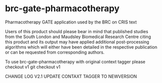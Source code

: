 # brc-gate-pharmacotherapy
Pharmacotherapy GATE application used by the BRC on CRIS text

Users of this product should please bear in mind that published studies from the South London and Maudsley Biomedical Research Centre citing this product and its output may have applied additional post-processing algorithms which will either have been detailed in the respective publication or can be requested from corresponding authors.

To use brc-gate-pharmacotherapy with original context tagger please checkout v1
git checkout v1 

CHANGE LOG
V2.1 UPDATE CONTAXT TAGGER TO NEWVERSION
